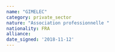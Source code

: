 ```yaml
---
name: "GIMELEC"
category: private_sector
nature: "Association professionnelle "
nationality: FRA
alliance: 
date_signed: '2018-11-12'
---
```

    